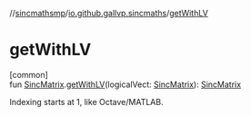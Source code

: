 //[sincmathsmp](../../index.md)/[io.github.gallvp.sincmaths](index.md)/[getWithLV](get-with-l-v.md)

# getWithLV

[common]\
fun [SincMatrix](-sinc-matrix/index.md).[getWithLV](get-with-l-v.md)(logicalVect: [SincMatrix](-sinc-matrix/index.md)): [SincMatrix](-sinc-matrix/index.md)

Indexing starts at 1, like Octave/MATLAB.

